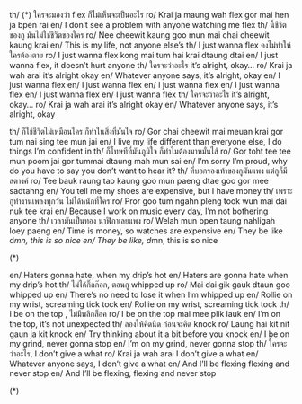 th/ (\*) ใครจะมองว่า flex ก็ไม่เห็นจะเป็นอะไร
ro/ Krai ja maung wah flex gor mai hen ja bpen rai
en/ I don’t see a problem with anyone watching me flex
th/ นี้ชีวิตของกู มันไม่ใช่ชีวิตของใคร
ro/ Nee cheewit kaung goo mun mai chai cheewit kaung krai
en/ This is my life, not anyone else’s
th/ I just wanna flex คงไม่ทำให้ใครต้องตาย
ro/ I just wanna flex kong mai tum hai krai dtaung dtai
en/ I just wanna flex, it doesn’t hurt anyone
th/ ใครจะว่าอะไร it’s alright, okay…
ro/ Krai ja wah arai it’s alright okay
en/ Whatever anyone says, it’s alright, okay
en/ I just wanna flex
en/ I just wanna flex
en/ I just wanna flex
en/ I just wanna flex
en/ I just wanna flex
en/ I just wanna flex
th/ ใครจะว่าอะไร it’s alright, okay…
ro/ Krai ja wah arai it’s alright okay
en/ Whatever anyone says, it’s alright, okay

th/ ก็ใช้ชีวิตไม่เหมือนใคร ก็ทำในสิ่งที่มั่นใจ
ro/ Gor chai cheewit mai meuan krai gor tum nai sing tee mun jai
en/ I live my life different than everyone else, I do things I’m confident in
th/ ก็โทษทีที่มันภูมิใจ ก็ทำไมต้องมาหมั่นไส้
ro/ Gor toht tee tee mun poom jai gor tummai dtaung mah mun sai
en/ I’m sorry I’m proud, why do you have to say you don’t want to hear it?
th/ ที่บอกรองเท้าของกูมันแพง แต่กูก็มีสตางค์
ro/ Tee bauk raung tao kaung goo mun paeng dtae goo gor mee sadtahng
en/ You tell me my shoes are expensive, but I have money
th/ เพราะกูทำงานเพลงทุกวัน ไม่ได้หนักที่ใคร
ro/ Pror goo tum ngahn pleng took wun mai dai nuk tee krai
en/ Because I work on music every day, I’m not bothering anyone
th/ เวลามันเป็นทอง นาฬิกาเลยแพง
ro/ Welah mun bpen taung nahligah loey paeng
en/ Time is money, so watches are expensive
en/ They be like d*mn, this is so nice
en/ They be like, d*mn, this is so nice

(\*)

en/ Haters gonna hate, when my drip’s hot
en/ Haters are gonna hate when my drip’s hot
th/ ไม่ได้กิ๊กก๊อก, ตอนกู whipped up
ro/ Mai dai gik gauk dtaun goo whipped up
en/ There’s no need to lose it when I’m whipped up
en/ Rollie on my wrist, screaming tick tock
en/ Rollie on my wrist, screaming tick tock
th/ I be on the top , ไม่มีพลิกล็อค
ro/ I be on the top mai mee plik lauk
en/ I’m on the top, it’s not unexpected
th/ ลองให้คิดนิด ก่อนจะคิด knock
ro/ Laung hai kit nit gaun ja kit knock
en/ Try thinking about it a bit before you knock
en/ I be on my grind, never gonna stop
en/ I’m on my grind, never gonna stop
th/ ใครจะว่าอะไร, I don’t give a what
ro/ Krai ja wah arai I don’t give a what
en/ Whatever anyone says, I don’t give a what
en/ And I’ll be flexing flexing and never stop
en/ And I’ll be flexing, flexing and never stop

(\*)
